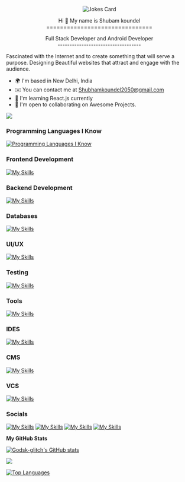 <!-- HTML -->
<p align="center">
<img src="https://readme-jokes.vercel.app/api?theme=watermelon" alt="Jokes Card" />     
</p>

<!-- ![Jokes Card](https://readme-jokes.vercel.app/api) -->

<p align="center">
  <span font-size="100px">Hi 👋 My name is Shubam koundel</span>
  <br>
  <span>===============================</span>
</p>

<p align="center">
 <span>Full Stack Developer and Android Developer</span>
 <br>
 <span>-----------------------------------</span>
</p>

  
Fascinated with the Internet and to create something that will serve a purpose. Designing Beautiful websites that attract and engage with the audience.

* 🌍  I'm based in New Delhi, India 
* ✉️  You can contact me at [Shubhamkoundel2050@gmail.com](mailto:Shubhamkoundel2050@gmail.com)
* 🧠  I'm learning React.js currently
* 🤝  I'm open to collaborating on Awesome Projects.

<a href="https://www.github.com/Godsk-glitch" target="_blank" rel="noreferrer"><img
src="https://img.shields.io/github/followers/Godsk-glitch?logo=github&style=for-the-badge&color=0891b2&labelColor=1c1917" /></a>

### Programming Languages I Know
[![Programming Languages I Know](https://skillicons.dev/icons?i=java,kotlin,py,js,php&theme=light)]()

### Frontend Development
[![My Skills](https://skillicons.dev/icons?i=angular,bootstrap,css,flask,html,jquery,react,vue,tailwind&theme=light)]()

### Backend Development
[![My Skills](https://skillicons.dev/icons?i=nodejs,js&theme=light)]()

### Databases
[![My Skills](https://skillicons.dev/icons?i=mongodb,mysql,postgres,sqlite&theme=light)]()

### UI/UX
[![My Skills](https://skillicons.dev/icons?i=figma&theme=light)]()

### Testing
[![My Skills](https://skillicons.dev/icons?i=selenium&theme=light)]()

### Tools
[![My Skills](https://skillicons.dev/icons?i=netify,github,stackoverflow&theme=light)]()

### IDES
[![My Skills](https://skillicons.dev/icons?i=visualstudio&theme=light)]()

### CMS
[![My Skills](https://skillicons.dev/icons?i=wordpress,shopify&theme=light)]()

### VCS
[![My Skills](https://skillicons.dev/icons?i=git&theme=light)]()

### Socials

[![My Skills](https://skillicons.dev/icons?i=instagram&theme=light)](https://www.instagram.com/shubam.io/)
[![My Skills](https://skillicons.dev/icons?i=twitter&theme=light)]()
[![My Skills](https://skillicons.dev/icons?i=stackoverflow&theme=light)]()
[![My Skills](https://skillicons.dev/icons?i=linkedin&theme=light)]()


<b>My GitHub Stats</b>

<a href="http://www.github.com/Godsk-glitch"><img src="https://github-readme-stats.vercel.app/api?username=Godsk-glitch&show_icons=true&hide=&count_private=true&title_color=0891b2&text_color=ffffff&icon_color=0891b2&bg_color=1c1917&hide_border=true&show_icons=true" alt="Godsk-glitch's GitHub stats" /></a>

<a href="http://www.github.com/Godsk-glitch"><img src="https://github-readme-streak-stats.herokuapp.com/?user=Godsk-glitch&stroke=ffffff&background=1c1917&ring=0891b2&fire=0891b2&currStreakNum=ffffff&currStreakLabel=0891b2&sideNums=ffffff&sideLabels=ffffff&dates=ffffff&hide_border=true" /></a>

<a href="https://github.com/Godsk-glitch" align="left"><img src="https://github-readme-stats.vercel.app/api/top-langs/?username=Godsk-glitch&langs_count=10&title_color=0891b2&text_color=ffffff&icon_color=0891b2&bg_color=1c1917&hide_border=true&locale=en&custom_title=Top%20%Languages" alt="Top Languages" /></a>
